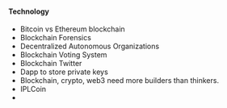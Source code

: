 #### Technology
- Bitcoin vs Ethereum blockchain
- Blockchain Forensics
- Decentralized Autonomous Organizations
- Blockchain Voting System
- Blockchain Twitter
- Dapp to store private keys
- Blockchain, crypto, web3 need more builders than thinkers.
- IPLCoin
- 